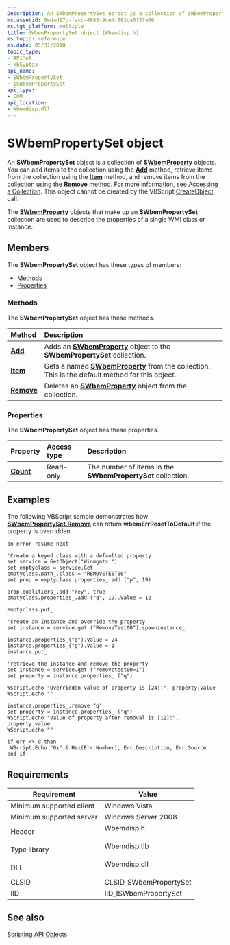 ```yaml
---
Description: An SWbemPropertySet object is a collection of SWbemProperty objects.
ms.assetid: 0edad17b-facc-4885-9ce4-561ca6f57a66
ms.tgt_platform: multiple
title: SWbemPropertySet object (Wbemdisp.h)
ms.topic: reference
ms.date: 05/31/2018
topic_type: 
- APIRef
- kbSyntax
api_name: 
- SWbemPropertySet
- ISWbemPropertySet
api_type: 
- COM
api_location: 
- Wbemdisp.dll
---
```


# SWbemPropertySet object

An **SWbemPropertySet** object is a collection of [**SWbemProperty**](swbemproperty.md) objects. You can add items to the collection using the [**Add**](swbempropertyset-add.md) method, retrieve items from the collection using the [**Item**](swbempropertyset-item.md) method, and remove items from the collection using the [**Remove**](swbempropertyset-remove.md) method. For more information, see [Accessing a Collection](accessing-a-collection.md). This object cannot be created by the VBScript [CreateObject](creating-an-object-using-vbscript.md) call.

The [**SWbemProperty**](swbemproperty.md) objects that make up an **SWbemPropertySet** collection are used to describe the properties of a single WMI class or instance.

## Members

The **SWbemPropertySet** object has these types of members:

-   [Methods](#methods)
-   [Properties](#properties)

### Methods

The **SWbemPropertySet** object has these methods.



| Method                                    | Description                                                                                                                     |
|:------------------------------------------|:--------------------------------------------------------------------------------------------------------------------------------|
| [**Add**](swbempropertyset-add.md)       | Adds an [**SWbemProperty**](swbemproperty.md) object to the **SWbemPropertySet** collection.<br/>                        |
| [**Item**](swbempropertyset-item.md)     | Gets a named [**SWbemProperty**](swbemproperty.md) from the collection. This is the default method for this object.<br/> |
| [**Remove**](swbempropertyset-remove.md) | Deletes an [**SWbemProperty**](swbemproperty.md) object from the collection.<br/>                                        |



 

### Properties

The **SWbemPropertySet** object has these properties.



| Property                                           | Access type          | Description                                                            |
|:---------------------------------------------------|:---------------------|:-----------------------------------------------------------------------|
| [**Count**](swbempropertyset-count.md)<br/> | Read-only<br/> | The number of items in the **SWbemPropertySet** collection.<br/> |



 

## Examples

The following VBScript sample demonstrates how [**SWbemPropertySet.Remove**](swbempropertyset-remove.md) can return **wbemErrResetToDefault** if the property is overridden.


```VB
on error resume next 

'Create a keyed class with a defaulted property
set service = GetObject("Winmgmts:")
set emptyclass = service.Get
emptyclass.path_.class = "REMOVETEST00"
set prop = emptyclass.properties_.add ("p", 19)

prop.qualifiers_.add "key", true
emptyclass.properties_.add ("q", 19).Value = 12

emptyclass.put_

'create an instance and override the property
set instance = service.get ("RemoveTest00").spawninstance_

instance.properties_("q").Value = 24
instance.properties_("p").Value = 1
instance.put_

'retrieve the instance and remove the property
set instance = service.get ("removetest00=1")
set property = instance.properties_ ("q")

WScript.echo "Overridden value of property is [24]:", property.value
WScript.echo ""

instance.properties_.remove "q"
set property = instance.properties_ ("q")
WScript.echo "Value of property after removal is [12]:", property.value
WScript.echo ""

if err <> 0 then
 WScript.Echo "0x" & Hex(Err.Number), Err.Description, Err.Source
end if
```



## Requirements



| Requirement | Value |
|-------------------------------------|-----------------------------------------------------------------------------------------|
| Minimum supported client<br/> | Windows Vista<br/>                                                                |
| Minimum supported server<br/> | Windows Server 2008<br/>                                                          |
| Header<br/>                   | <dl> <dt>Wbemdisp.h</dt> </dl>   |
| Type library<br/>             | <dl> <dt>Wbemdisp.tlb</dt> </dl> |
| DLL<br/>                      | <dl> <dt>Wbemdisp.dll</dt> </dl> |
| CLSID<br/>                    | CLSID\_SWbemPropertySet<br/>                                                      |
| IID<br/>                      | IID\_ISWbemPropertySet<br/>                                                       |



## See also

<dl> <dt>

[Scripting API Objects](scripting-api-objects.md)
</dt> </dl>

 

 




